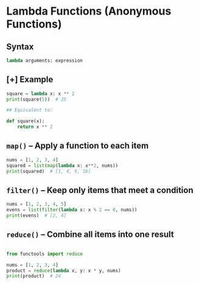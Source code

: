 # Lambda Functions (Anonymous Functions)

## Syntax 
```python
lambda arguments: expression
```

## [+] Example
```python
square = lambda x: x ** 2
print(square(5))  # 25

## Equivalent to:

def square(x):
    return x ** 2
```

## <code>map()</code> – Apply a function to each item

```python
nums = [1, 2, 3, 4]
squared = list(map(lambda x: x**2, nums))
print(squared)  # [1, 4, 9, 16]
```

## <code>filter()</code> – Keep only items that meet a condition

```python
nums = [1, 2, 3, 4, 5]
evens = list(filter(lambda x: x % 2 == 0, nums))
print(evens)  # [2, 4]
```

## <code>reduce()</code> – Combine all items into one result

```python

from functools import reduce

nums = [1, 2, 3, 4]
product = reduce(lambda x, y: x * y, nums)
print(product)  # 24

```